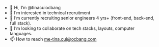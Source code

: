 - 👋 Hi, I’m @tinacuiocbang
- 👀 I’m interested in technical recruitment 
- 🌱 I’m currently recruiting senior engineers 4 yrs+ (front-end, back-end, full stack).
- 💞️ I’m looking to collaborate on tech stacks, layouts, computer languages.
- 📫 How to reach me-tina.cui@ocbang.com

<!---
tinacuiocbang/tinacuiocbang is a ✨ special ✨ repository because its `README.md` (this file) appears on your GitHub profile.
You can click the Preview link to take a look at your changes.
--->
